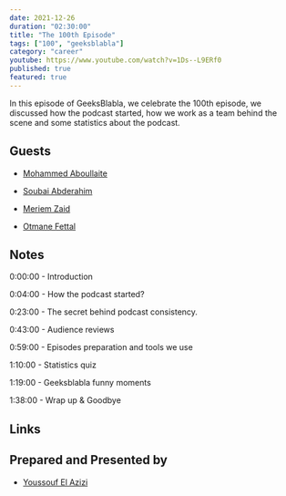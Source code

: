 ```yaml
---
date: 2021-12-26
duration: "02:30:00"
title: "The 100th Episode"
tags: ["100", "geeksblabla"]
category: "career"
youtube: https://www.youtube.com/watch?v=1Ds--L9ERf0
published: true
featured: true
---
```


In this episode of GeeksBlabla, we celebrate the 100th episode, we discussed how the podcast started, how we work as a team behind the scene and some statistics about the podcast.

## Guests

- [Mohammed Aboullaite](https://twitter.com/laytoun)

- [Soubai Abderahim](https://twitter.com/soub4i)

- [Meriem Zaid](https://twitter.com/_iMeriem)

- [Otmane Fettal](https://twitter.com/ofettal)

## Notes

0:00:00 - Introduction

0:04:00 - How the podcast started?

0:23:00 - The secret behind podcast consistency.

0:43:00 - Audience reviews

0:59:00 - Episodes preparation and tools we use

1:10:00 - Statistics quiz

1:19:00 - Geeksblabla funny moments

1:38:00 - Wrap up & Goodbye

## Links

## Prepared and Presented by

- [Youssouf El Azizi](https://elazizi.com)

